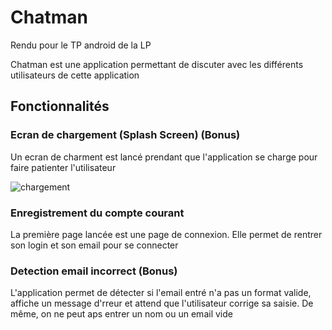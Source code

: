 # Chatman
Rendu pour le TP android de la LP

Chatman est une application permettant de discuter avec les différents utilisateurs de cette application

## Fonctionnalités

### Ecran de chargement (Splash Screen) (Bonus)

Un ecran de charment est lancé prendant que l'application se charge pour faire patienter l'utilisateur

![chargement](https://user-images.githubusercontent.com/22858977/33801506-81598de6-dd5d-11e7-9053-7bfc01292310.png)

### Enregistrement du compte courant

La première page lancée est une page de connexion.
Elle permet de rentrer son login et son email pour se connecter

### Detection email incorrect (Bonus)

L'application permet de détecter si l'email entré n'a pas un format valide, affiche un message d'rreur et attend que l'utilisateur corrige sa saisie.
De même, on ne peut aps entrer un nom ou un email vide




